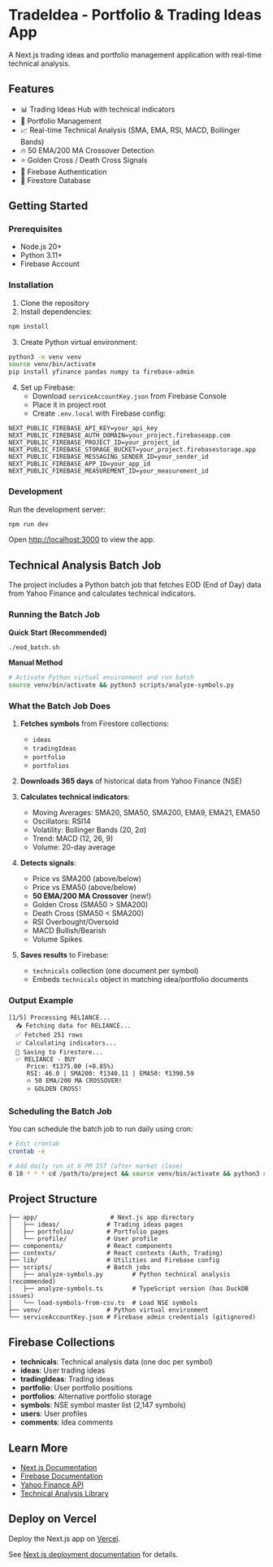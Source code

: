 # TradeIdea - Portfolio & Trading Ideas App

A Next.js trading ideas and portfolio management application with real-time technical analysis.

## Features

- 📊 Trading Ideas Hub with technical indicators
- 💼 Portfolio Management
- 📈 Real-time Technical Analysis (SMA, EMA, RSI, MACD, Bollinger Bands)
- 🔥 50 EMA/200 MA Crossover Detection
- ⭐ Golden Cross / Death Cross Signals
- 🔐 Firebase Authentication
- 💾 Firestore Database

## Getting Started

### Prerequisites

- Node.js 20+
- Python 3.11+
- Firebase Account

### Installation

1. Clone the repository
2. Install dependencies:

```bash
npm install
```

3. Create Python virtual environment:

```bash
python3 -m venv venv
source venv/bin/activate
pip install yfinance pandas numpy ta firebase-admin
```

4. Set up Firebase:
   - Download `serviceAccountKey.json` from Firebase Console
   - Place it in project root
   - Create `.env.local` with Firebase config:

```env
NEXT_PUBLIC_FIREBASE_API_KEY=your_api_key
NEXT_PUBLIC_FIREBASE_AUTH_DOMAIN=your_project.firebaseapp.com
NEXT_PUBLIC_FIREBASE_PROJECT_ID=your_project_id
NEXT_PUBLIC_FIREBASE_STORAGE_BUCKET=your_project.firebasestorage.app
NEXT_PUBLIC_FIREBASE_MESSAGING_SENDER_ID=your_sender_id
NEXT_PUBLIC_FIREBASE_APP_ID=your_app_id
NEXT_PUBLIC_FIREBASE_MEASUREMENT_ID=your_measurement_id
```

### Development

Run the development server:

```bash
npm run dev
```

Open [http://localhost:3000](http://localhost:3000) to view the app.

## Technical Analysis Batch Job

The project includes a Python batch job that fetches EOD (End of Day) data from Yahoo Finance and calculates technical indicators.

### Running the Batch Job

**Quick Start (Recommended)**

```bash
./eod_batch.sh
```

**Manual Method**

```bash
# Activate Python virtual environment and run batch
source venv/bin/activate && python3 scripts/analyze-symbols.py
```

### What the Batch Job Does

1. **Fetches symbols** from Firestore collections:
   - `ideas`
   - `tradingIdeas`
   - `portfolio`
   - `portfolios`

2. **Downloads 365 days** of historical data from Yahoo Finance (NSE)

3. **Calculates technical indicators**:
   - Moving Averages: SMA20, SMA50, SMA200, EMA9, EMA21, EMA50
   - Oscillators: RSI14
   - Volatility: Bollinger Bands (20, 2σ)
   - Trend: MACD (12, 26, 9)
   - Volume: 20-day average

4. **Detects signals**:
   - Price vs SMA200 (above/below)
   - Price vs EMA50 (above/below)
   - **50 EMA/200 MA Crossover** (new!)
   - Golden Cross (SMA50 > SMA200)
   - Death Cross (SMA50 < SMA200)
   - RSI Overbought/Oversold
   - MACD Bullish/Bearish
   - Volume Spikes

5. **Saves results** to Firebase:
   - `technicals` collection (one document per symbol)
   - Embeds `technicals` object in matching idea/portfolio documents

### Output Example

```
[1/5] Processing RELIANCE...
  📥 Fetching data for RELIANCE...
  ✅ Fetched 251 rows
  📈 Calculating indicators...
  💾 Saving to Firestore...
  ✅ RELIANCE - BUY
     Price: ₹1375.00 (+0.85%)
     RSI: 46.0 | SMA200: ₹1340.11 | EMA50: ₹1390.59
     🔥 50 EMA/200 MA CROSSOVER!
     ⭐ GOLDEN CROSS!
```

### Scheduling the Batch Job

You can schedule the batch job to run daily using cron:

```bash
# Edit crontab
crontab -e

# Add daily run at 6 PM IST (after market close)
0 18 * * * cd /path/to/project && source venv/bin/activate && python3 scripts/analyze-symbols.py >> logs/batch.log 2>&1
```

## Project Structure

```
├── app/                    # Next.js app directory
│   ├── ideas/             # Trading ideas pages
│   ├── portfolio/         # Portfolio pages
│   └── profile/           # User profile
├── components/            # React components
├── contexts/              # React contexts (Auth, Trading)
├── lib/                   # Utilities and Firebase config
├── scripts/               # Batch jobs
│   ├── analyze-symbols.py        # Python technical analysis (recommended)
│   ├── analyze-symbols.ts        # TypeScript version (has DuckDB issues)
│   └── load-symbols-from-csv.ts  # Load NSE symbols
├── venv/                  # Python virtual environment
└── serviceAccountKey.json # Firebase admin credentials (gitignored)
```

## Firebase Collections

- **technicals**: Technical analysis data (one doc per symbol)
- **ideas**: User trading ideas
- **tradingIdeas**: Trading ideas
- **portfolio**: User portfolio positions
- **portfolios**: Alternative portfolio storage
- **symbols**: NSE symbol master list (2,147 symbols)
- **users**: User profiles
- **comments**: Idea comments

## Learn More

- [Next.js Documentation](https://nextjs.org/docs)
- [Firebase Documentation](https://firebase.google.com/docs)
- [Yahoo Finance API](https://pypi.org/project/yfinance/)
- [Technical Analysis Library](https://github.com/bukosabino/ta)

## Deploy on Vercel

Deploy the Next.js app on [Vercel](https://vercel.com/new).

See [Next.js deployment documentation](https://nextjs.org/docs/app/building-your-application/deploying) for details.
